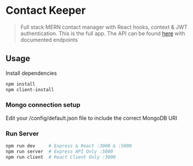 # Contact Keeper

> Full stack MERN contact manager with React hooks, context & JWT authentication.
> This is the full app. The API can be found [here](https://github.com/huynhdieutuong/Contact-Keeper-API) with documented endpoints

## Usage

Install dependencies

```bash
npm install
npm client-install
```

### Mongo connection setup

Edit your /config/default.json file to include the correct MongoDB URI

### Run Server

```bash
npm run dev     # Express & React :3000 & :5000
npm run server  # Express API Only :5000
npm run client  # React Client Only :3000
```
